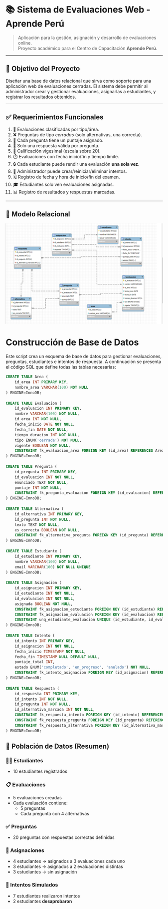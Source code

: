 # 📚 Sistema de Evaluaciones Web - Aprende Perú

> Aplicación para la gestión, asignación y desarrollo de evaluaciones online.  
> Proyecto académico para el Centro de Capacitación **Aprende Perú**.

---

## 📌 Objetivo del Proyecto

Diseñar una base de datos relacional que sirva como soporte para una aplicación web de evaluaciones cerradas. El sistema debe permitir al administrador crear y gestionar evaluaciones, asignarlas a estudiantes, y registrar los resultados obtenidos.

---

## ✅ Requerimientos Funcionales

1. 📂 Evaluaciones clasificadas por tipo/área.
2. ❌ Preguntas de tipo *cerradas* (solo alternativas, una correcta).
3. 📝 Cada pregunta tiene un puntaje asignado.
4. 🎯 Solo una respuesta válida por pregunta.
5. 🧮 Calificación vigesimal (escala sobre 20).
6. ⏱️ Evaluaciones con fecha inicio/fin y tiempo límite.
7. 🔒 Cada estudiante puede rendir una evaluación **una sola vez**.
8. 🔁 Administrador puede crear/reiniciar/eliminar intentos.
9. 🗓️ Registro de fecha y hora de inicio/fin del examen.
10. 🎓 Estudiantes solo ven evaluaciones asignadas.
11. 📊 Registro de resultados y respuestas marcadas.

---

## 🧱 Modelo Relacional
![Texto alternativo](/IMAGEN/image.png)

# Construcción de Base de Datos

Este script crea un esquema de base de datos para gestionar evaluaciones, preguntas, estudiantes e intentos de respuesta. A continuación se presenta el código SQL que define todas las tablas necesarias:

```sql
CREATE TABLE Area (
    id_area INT PRIMARY KEY,
    nombre_area VARCHAR(100) NOT NULL
) ENGINE=InnoDB;

CREATE TABLE Evaluacion (
    id_evaluacion INT PRIMARY KEY,
    nombre VARCHAR(100) NOT NULL,
    id_area INT NOT NULL,
    fecha_inicio DATE NOT NULL,
    fecha_fin DATE NOT NULL,
    tiempo_duracion INT NOT NULL,
    tipo ENUM('cerrada') NOT NULL,
    vigente BOOLEAN NOT NULL,
    CONSTRAINT fk_evaluacion_area FOREIGN KEY (id_area) REFERENCES Area(id_area)
) ENGINE=InnoDB;

CREATE TABLE Pregunta (
    id_pregunta INT PRIMARY KEY,
    id_evaluacion INT NOT NULL,
    enunciado TEXT NOT NULL,
    puntaje INT NOT NULL,
    CONSTRAINT fk_pregunta_evaluacion FOREIGN KEY (id_evaluacion) REFERENCES Evaluacion(id_evaluacion)
) ENGINE=InnoDB;

CREATE TABLE Alternativa (
    id_alternativa INT PRIMARY KEY,
    id_pregunta INT NOT NULL,
    texto TEXT NOT NULL,
    es_correcta BOOLEAN NOT NULL,
    CONSTRAINT fk_alternativa_pregunta FOREIGN KEY (id_pregunta) REFERENCES Pregunta(id_pregunta)
) ENGINE=InnoDB;

CREATE TABLE Estudiante (
    id_estudiante INT PRIMARY KEY,
    nombre VARCHAR(100) NOT NULL,
    email VARCHAR(100) NOT NULL UNIQUE
) ENGINE=InnoDB;

CREATE TABLE Asignacion (
    id_asignacion INT PRIMARY KEY,
    id_estudiante INT NOT NULL,
    id_evaluacion INT NOT NULL,
    asignada BOOLEAN NOT NULL,
    CONSTRAINT fk_asignacion_estudiante FOREIGN KEY (id_estudiante) REFERENCES Estudiante(id_estudiante),
    CONSTRAINT fk_asignacion_evaluacion FOREIGN KEY (id_evaluacion) REFERENCES Evaluacion(id_evaluacion),
    CONSTRAINT unq_estudiante_evaluacion UNIQUE (id_estudiante, id_evaluacion)
) ENGINE=InnoDB;

CREATE TABLE Intento (
    id_intento INT PRIMARY KEY,
    id_asignacion INT NOT NULL,
    fecha_inicio TIMESTAMP NOT NULL,
    fecha_fin TIMESTAMP NULL DEFAULT NULL,
    puntaje_total INT,
    estado ENUM('completado', 'en_progreso', 'anulado') NOT NULL,
    CONSTRAINT fk_intento_asignacion FOREIGN KEY (id_asignacion) REFERENCES Asignacion(id_asignacion)
) ENGINE=InnoDB;

CREATE TABLE Respuesta (
    id_respuesta INT PRIMARY KEY,
    id_intento INT NOT NULL,
    id_pregunta INT NOT NULL,
    id_alternativa_marcada INT NOT NULL,
    CONSTRAINT fk_respuesta_intento FOREIGN KEY (id_intento) REFERENCES Intento(id_intento),
    CONSTRAINT fk_respuesta_pregunta FOREIGN KEY (id_pregunta) REFERENCES Pregunta(id_pregunta),
    CONSTRAINT fk_respuesta_alternativa FOREIGN KEY (id_alternativa_marcada) REFERENCES Alternativa(id_alternativa)
) ENGINE=InnoDB;
```

## 🧪 Población de Datos (Resumen)

### 👨‍🎓 Estudiantes
- 10 estudiantes registrados

### 📋 Evaluaciones
- 5 evaluaciones creadas
- Cada evaluación contiene:
  - 5 preguntas
  - Cada pregunta con 4 alternativas

### ✅ Preguntas
- 20 preguntas con respuestas correctas definidas

### 👥 Asignaciones
- 4 estudiantes → asignados a 3 evaluaciones cada uno
- 3 estudiantes → asignados a 2 evaluaciones distintas
- 3 estudiantes → sin asignación

### 🧾 Intentos Simulados
- 7 estudiantes realizaron intentos
- 2 estudiantes **desaprobaron**

